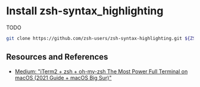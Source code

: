 # Install zsh-syntax_highlighting

TODO

```zsh
git clone https://github.com/zsh-users/zsh-syntax-highlighting.git ${ZSH_CUSTOM:-~/.oh-my-zsh/custom}/plugins/zsh-syntax-highlighting
```

## Resources and References

- [Medium: "iTerm2 + zsh + oh-my-zsh The Most Power Full Terminal on macOS (2021 Guide + macOS Big Sur)"](https://blog.bigoodyssey.com/iterm2-zsh-oh-my-zsh-the-most-power-full-terminal-on-macos-2021-guide-macos-big-sur-5bb498976dc9)
